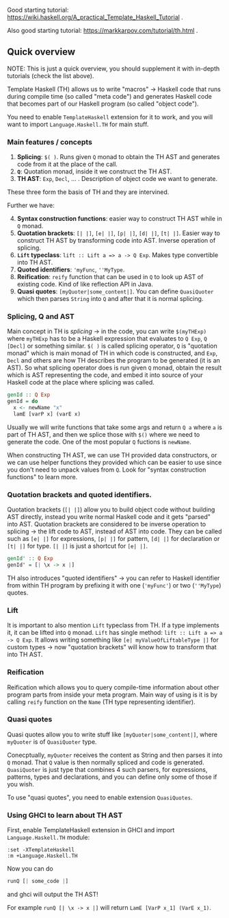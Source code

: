Good starting tutorial: https://wiki.haskell.org/A_practical_Template_Haskell_Tutorial .

Also good starting tutorial: https://markkarpov.com/tutorial/th.html .

## Quick overview

NOTE: This is just a quick overview, you should supplement it with in-depth tutorials (check the list above).

Template Haskell (TH) allows us to write "macros" -> Haskell code that runs during compile time (so called "meta code") and generates Haskell code that becomes part of our Haskell program (so called "object code").

You need to enable `TemplateHaskell` extension for it to work, and you will want to import `Language.Haskell.TH` for main stuff.

### Main features / concepts
1. **Splicing**: `$( )`. Runs given `Q` monad to obtain the TH AST and generates code from it at the place of the call.
2. **`Q`**: Quotation monad, inside it we construct the TH AST.
3. **TH AST**: `Exp`, `Decl`, ... . Description of object code we want to generate.

These three form the basis of TH and they are intervined.

Further we have:

4. **Syntax construction functions**: easier way to construct TH AST while in `Q` monad.
5. **Quotation brackets**: `[| |]`, `[e| |]`, `[p| |]`, `[d| |]`, `[t| |]`. Easier way to construct TH AST by transforming code into AST. Inverse operation of splicing.
6. **`Lift` typeclass**: `lift :: Lift a => a -> Q Exp`. Makes type convertible into TH AST.
7. **Quoted identifiers**: `'myFunc`, `''MyType`.
8. **Reification**: `reify` function that can be used in `Q` to look up AST of existing code. Kind of like reflection API in Java.
9. **Quasi quotes**: `[myQuoter|some_content|]`. You can define `QuasiQuoter` which then parses `String` into `Q` and after that it is normal splicing.

### Splicing, Q and AST
Main concept in TH is *splicing* -> in the code, you can write `$(myTHExp)` where `myTHExp` has to be a Haskell expression that evaluates to `Q Exp`, `Q [Decl]` or something similar.
`$( )` is called splicing operator, `Q` is "quotation monad" which is main monad of TH in which code is constructed, and `Exp`, `Decl` and others are how TH describes the program to be generated (it is an AST).
So what splicing operator does is run given `Q` monad, obtain the result which is AST representing the code, and embed it into source of your Haskell code at the place where splicing was called.

```hs
genId :: Q Exp
genId = do
  x <- newName "x"
  lamE [varP x] (varE x)
```

Usually we will write functions that take some args and return `Q a` where `a` is part of TH AST, and then we splice those with `$()` where we need to generate the code.
One of the most popular `Q` fuctions is `newName`.

When constructing TH AST, we can use TH provided data constructors, or we can use helper functions they provided which can be easier to use since you don't need to unpack values from `Q`. Look for "syntax construction functions" to learn more.

### Quotation brackets and quoted identifiers.

Quotation brackets (`[| |]`) allow you to build object code without building AST directly, instead you write normal Haskell code and it gets "parsed" into AST.
Quotation brackets are considered to be inverse operation to splicing -> the lift code to AST, instead of AST into code.
They can be called such as `[e| |]` for expressions, `[p| |]` for pattern, `[d| |]` for declaration or `[t| |]` for type.
`[| |]` is just a shortcut for `[e| |]`.

```hs
genId' :: Q Exp
genId' = [| \x -> x |]
```

TH also introduces "quoted identifiers" -> you can refer to Haskell identifier from within TH program by prefixing it with one (`'myFunc'`) or two (`''MyType`) quotes.

### Lift

It is important to also mention `Lift` typeclass from TH. If a type implements it, it can be lifted into `Q` monad. `Lift` has single method: `lift :: Lift a => a -> Q Exp`.
It allows writing something like `[e| myValueOfLiftableType |]` for custom types -> now "quotation brackets" will know how to transform that into TH AST.

### Reification

Reification which allows you to query compile-time information about other program parts from inside your meta program.
Main way of using is it is by calling `reify` function on the `Name` (TH type representing identifier).

### Quasi quotes

Quasi quotes allow you to write stuff like `[myQuoter|some_content|]`, where `myQuoter` is of `QuasiQuoter` type.

Conecptually, `myQuoter` receives the content as String and then parses it into `Q` monad. That `Q` value is then normally spliced and code is generated.
`QuasiQuoter` is just type that combines 4 such parsers, for expressions, patterns, types and declarations, and you can define only some of those if you wish.

To use "quasi quotes", you need to enable extension `QuasiQuotes`.

### Using GHCI to learn about TH AST

First, enable TemplateHaskell extension in GHCI and import `Language.Haskell.TH` module:
```
:set -XTemplateHaskell
:m +Language.Haskell.TH
```

Now you can do

```hs
runQ [| some_code |]
```

and ghci will output the TH AST! 

For example `runQ [| \x -> x |]` will return `LamE [VarP x_1] (VarE x_1)`.
